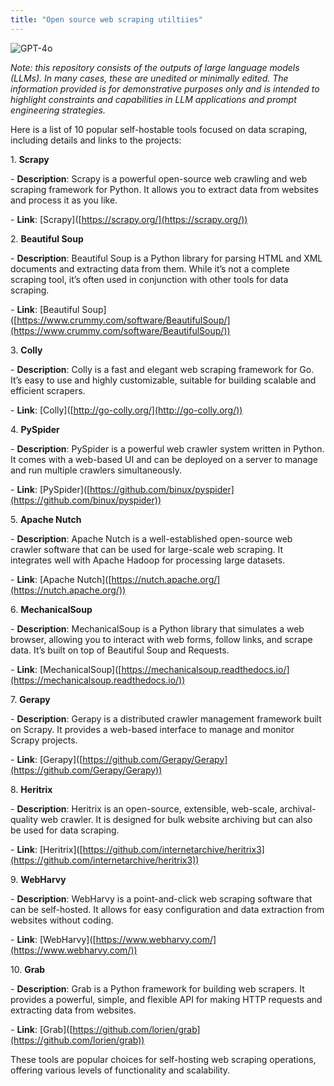 ```yaml
---
title: "Open source web scraping utiltiies"
---
```

![GPT-4o](https://img.shields.io/badge/GPT--4o-3333FF?style=for-the-badge&logo=openai&logoColor=white)



*Note: this repository consists of the outputs of large language models (LLMs). In many cases, these are unedited or minimally edited. The information provided is for demonstrative purposes only and is intended to highlight constraints and capabilities in LLM applications and prompt engineering strategies.*




Here is a list of 10 popular self-hostable tools focused on data scraping, including details and links to the projects:

1\. **Scrapy**

\- **Description**: Scrapy is a powerful open-source web crawling and web scraping framework for Python. It allows you to extract data from websites and process it as you like.

\- **Link**: \[Scrapy\]([https://scrapy.org/](https://scrapy.org/))

2\. **Beautiful Soup**

\- **Description**: Beautiful Soup is a Python library for parsing HTML and XML documents and extracting data from them. While it’s not a complete scraping tool, it’s often used in conjunction with other tools for data scraping.

\- **Link**: \[Beautiful Soup\]([https://www.crummy.com/software/BeautifulSoup/](https://www.crummy.com/software/BeautifulSoup/))

3\. **Colly**

\- **Description**: Colly is a fast and elegant web scraping framework for Go. It’s easy to use and highly customizable, suitable for building scalable and efficient scrapers.

\- **Link**: \[Colly\]([http://go-colly.org/](http://go-colly.org/))

4\. **PySpider**

\- **Description**: PySpider is a powerful web crawler system written in Python. It comes with a web-based UI and can be deployed on a server to manage and run multiple crawlers simultaneously.

\- **Link**: \[PySpider\]([https://github.com/binux/pyspider](https://github.com/binux/pyspider))

5\. **Apache Nutch**

\- **Description**: Apache Nutch is a well-established open-source web crawler software that can be used for large-scale web scraping. It integrates well with Apache Hadoop for processing large datasets.

\- **Link**: \[Apache Nutch\]([https://nutch.apache.org/](https://nutch.apache.org/))

6\. **MechanicalSoup**

\- **Description**: MechanicalSoup is a Python library that simulates a web browser, allowing you to interact with web forms, follow links, and scrape data. It’s built on top of Beautiful Soup and Requests.

\- **Link**: \[MechanicalSoup\]([https://mechanicalsoup.readthedocs.io/](https://mechanicalsoup.readthedocs.io/))

7\. **Gerapy**

\- **Description**: Gerapy is a distributed crawler management framework built on Scrapy. It provides a web-based interface to manage and monitor Scrapy projects.

\- **Link**: \[Gerapy\]([https://github.com/Gerapy/Gerapy](https://github.com/Gerapy/Gerapy))

8\. **Heritrix**

\- **Description**: Heritrix is an open-source, extensible, web-scale, archival-quality web crawler. It is designed for bulk website archiving but can also be used for data scraping.

\- **Link**: \[Heritrix\]([https://github.com/internetarchive/heritrix3](https://github.com/internetarchive/heritrix3))

9\. **WebHarvy**

\- **Description**: WebHarvy is a point-and-click web scraping software that can be self-hosted. It allows for easy configuration and data extraction from websites without coding.

\- **Link**: \[WebHarvy\]([https://www.webharvy.com/](https://www.webharvy.com/))

10\. **Grab**

\- **Description**: Grab is a Python framework for building web scrapers. It provides a powerful, simple, and flexible API for making HTTP requests and extracting data from websites.

\- **Link**: \[Grab\]([https://github.com/lorien/grab](https://github.com/lorien/grab))

These tools are popular choices for self-hosting web scraping operations, offering various levels of functionality and scalability.